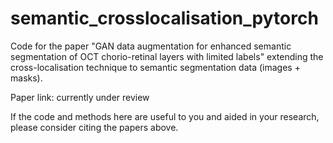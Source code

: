 # semantic_crosslocalisation_pytorch
Code for the paper "GAN data augmentation for enhanced semantic segmentation of OCT chorio-retinal layers with limited labels" extending the cross-localisation technique to semantic segmentation data (images + masks).

Paper link: currently under review

If the code and methods here are useful to you and aided in your research, please consider citing the papers above.
